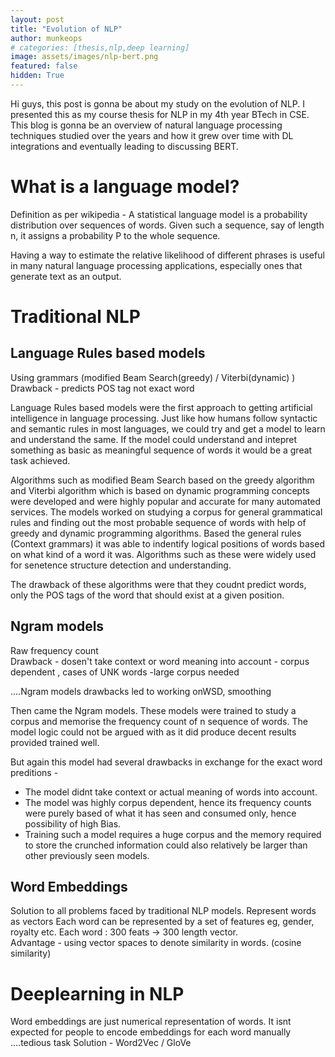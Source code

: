 ```yaml
---
layout: post
title: "Evolution of NLP"
author: munkeops
# categories: [thesis,nlp,deep learning]
image: assets/images/nlp-bert.png
featured: false
hidden: True
---
```




Hi guys, this post is gonna be about my study on the evolution of NLP. I presented this as my course thesis for NLP in my 4th year BTech in CSE. This blog is gonna be an overview of natural language processing techniques studied over the years and how it grew over time with DL integrations and eventually leading to discussing BERT.

# What is a language model?

Definition as per wikipedia - A statistical language model is a probability distribution over sequences of words. Given such a sequence, say of length n, it assigns a probability P to the whole sequence. 

Having a way to estimate the relative likelihood of different phrases is useful in many natural language processing applications, especially ones that generate text as an output.

# Traditional NLP

## Language Rules based models

Using grammars (modified Beam Search(greedy) / Viterbi(dynamic) )
Drawback - predicts POS tag not exact word

Language Rules based models were the first approach to getting artificial intelligence in language processing. Just like how humans follow syntactic and semantic rules in most languages, we could try and get a model to learn and understand the same. If the model could understand and intepret something as basic as meaningful sequence of words it would be a great task achieved. 

Algorithms such as modified Beam Search based on the greedy algorithm and Viterbi algorithm which is based on dynamic programming concepts were developed and were highly popular and accurate for many automated services. The models worked on studying a corpus for general grammatical rules and finding out the most probable sequence of words with  help of greedy and dynamic programming algorithms. Based the general rules (Context grammars) it was able to indentify logical positions of words based on what kind of a word it was. Algorithms such as these were widely used for senetence structure detection and understanding. 

The drawback of these algorithms were that they coudnt predict words, only the POS tags of the word that should exist at a given position.

## Ngram models 
Raw frequency count  
Drawback - dosen't take context or word meaning into account
      - corpus dependent , cases of UNK words 
      -large corpus needed

....Ngram models drawbacks led to working onWSD,  smoothing 

Then came the Ngram models. These models were trained to study a corpus and memorise the frequency count of n sequence of words. The model logic could not be argued with as it did produce decent results provided trained well. 

But again this model had several drawbacks in exchange for the exact word preditions -

- The model didnt take context or actual meaning of words into account.
- The model was highly corpus dependent, hence its frequency counts were purely based of what it has seen and consumed only, hence possibility of high Bias.
- Training such a model requires a huge corpus and the memory required to store the crunched information could also relatively be larger than other previously seen models.

## Word Embeddings
Solution to all problems faced by traditional NLP models.
Represent words as vectors
Each word can be represented by a set of features eg, gender, royalty etc.
Each word :  300 feats -> 300 length vector.  
Advantage - using vector spaces to denote similarity in words. (cosine similarity)

# Deeplearning in NLP

Word embeddings are just numerical representation of words. 
It isnt expected for people to encode embeddings for each word manually     ....tedious task 
Solution - Word2Vec / GloVe

